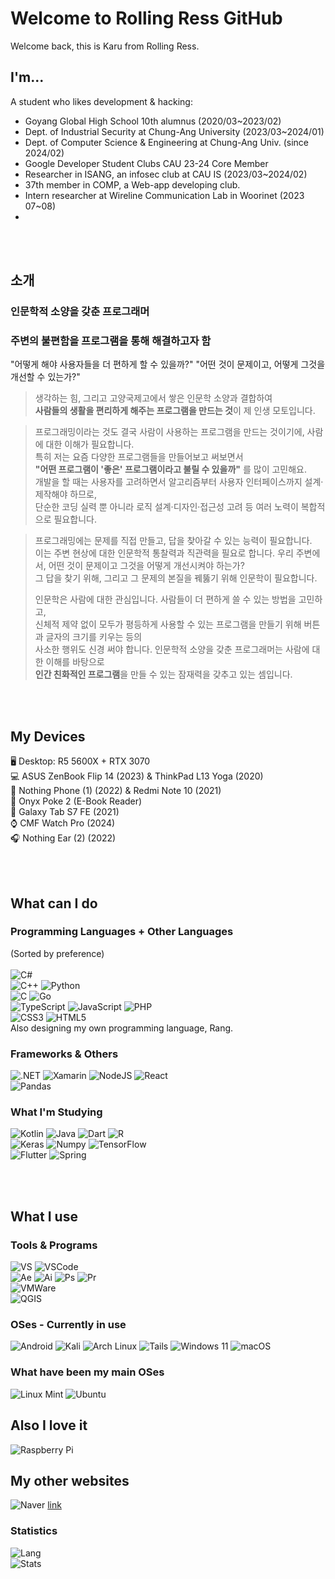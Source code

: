 # Welcome to Rolling Ress GitHub

Welcome back, this is Karu from Rolling Ress.


## I'm...

A student who likes development & hacking:
- Goyang Global High School 10th alumnus (2020/03~2023/02)
- Dept. of Industrial Security at Chung-Ang University (2023/03~2024/01)
- Dept. of Computer Science & Engineering at Chung-Ang Univ. (since 2024/02)  
- Google Developer Student Clubs CAU 23-24 Core Member
- Researcher in ISANG, an infosec club at CAU IS (2023/03~2024/02)  
- 37th member in COMP, a Web-app developing club.
- Intern researcher at Wireline Communication Lab in Woorinet (2023 07~08)
- 
<br/><br/>
## 소개

### 인문학적 소양을 갖춘 프로그래머
### 주변의 불편함을 프로그램을 통해 해결하고자 함
"어떻게 해야 사용자들을 더 편하게 할 수 있을까?"
"어떤 것이 문제이고, 어떻게 그것을 개선할 수 있는가?"

> 생각하는 힘, 그리고 고양국제고에서 쌓은 인문학 소양과 결합하여  
> **사람들의 생활을 편리하게 해주는 프로그램을 만드는 것**이 제 인생 모토입니다.

> 프로그래밍이라는 것도 결국 사람이 사용하는 프로그램을 만드는 것이기에, 사람에 대한 이해가 필요합니다.  
> 특히 저는 요즘 다양한 프로그램들을 만들어보고 써보면서  
> **"어떤 프로그램이 '좋은' 프로그램이라고 불릴 수 있을까"** 를 많이 고민해요.  
> 개발을 할 때는 사용자를 고려하면서 알고리즘부터 사용자 인터페이스까지 설계·제작해야 하므로,  
> 단순한 코딩 실력 뿐 아니라 로직 설계·디자인·접근성 고려 등 여러 노력이 복합적으로 필요합니다.

> 프로그래밍에는 문제를 직접 만들고, 답을 찾아갈 수 있는 능력이 필요합니다.  
> 이는 주변 현상에 대한 인문학적 통찰력과 직관력을 필요로 합니다. 우리 주변에서, 어떤 것이 문제이고 그것을 어떻게 개선시켜야 하는가?  
> 그 답을 찾기 위해, 그리고 그 문제의 본질을 꿰뚫기 위해 인문학이 필요합니다.  
>   
> 인문학은 사람에 대한 관심입니다. 사람들이 더 편하게 쓸 수 있는 방법을 고민하고,  
> 신체적 제약 없이 모두가 평등하게 사용할 수 있는 프로그램을 만들기 위해 버튼과 글자의 크기를 키우는 등의  
> 사소한 행위도 신경 써야 합니다. 인문학적 소양을 갖춘 프로그래머는 사람에 대한 이해를 바탕으로  
> **인간 친화적인 프로그램**을 만들 수 있는 잠재력을 갖추고 있는 셈입니다.

<br/><br/>
## My Devices

🖥️ Desktop: R5 5600X + RTX 3070  
💻 ASUS ZenBook Flip 14 (2023) & ThinkPad L13 Yoga (2020)  
📱 Nothing Phone (1) (2022) & Redmi Note 10 (2021)  
📱 Onyx Poke 2 (E-Book Reader)  
📱 Galaxy Tab S7 FE (2021)  
⌚ CMF Watch Pro (2024)  
🎧 Nothing Ear (2) (2022)  

<br/><br/>
## What can I do

### Programming Languages + Other Languages
(Sorted by preference)\
\
![C#](https://img.shields.io/badge/c%23-%23239120.svg?style=for-the-badge&logo=c-sharp&logoColor=white)\
![C++](https://img.shields.io/badge/c++-%2300599C.svg?style=for-the-badge&logo=c%2B%2B&logoColor=white)
![Python](https://img.shields.io/badge/python-3670A0?style=for-the-badge&logo=python&logoColor=ffdd54)\
![C](https://img.shields.io/badge/c-%2300599C.svg?style=for-the-badge&logo=c&logoColor=white)
![Go](https://img.shields.io/badge/go-%2300ADD8.svg?style=for-the-badge&logo=go&logoColor=white)\
![TypeScript](https://img.shields.io/badge/TypeScript-007ACC?style=for-the-badge&logo=typescript&logoColor=white)
![JavaScript](https://img.shields.io/badge/javascript-%23323330.svg?style=for-the-badge&logo=javascript&logoColor=%23F7DF1E)
![PHP](https://img.shields.io/badge/php-%23777BB4.svg?style=for-the-badge&logo=php&logoColor=white)\
![CSS3](https://img.shields.io/badge/css3-%231572B6.svg?style=for-the-badge&logo=css3&logoColor=white)
![HTML5](https://img.shields.io/badge/html5-%23E34F26.svg?style=for-the-badge&logo=html5&logoColor=white)\
Also designing my own programming language, Rang.

### Frameworks & Others
![.NET](https://img.shields.io/badge/.NET-512BD4?style=for-the-badge&logo=dotnet&logoColor=white)
![Xamarin](https://img.shields.io/badge/Xamarin-3498DB?style=for-the-badge&logo=xamarin&logoColor=white)
![NodeJS](https://img.shields.io/badge/Node.js-43853D?style=for-the-badge&logo=node.js&logoColor=white)
![React](https://img.shields.io/badge/React-20232A?style=for-the-badge&logo=react&logoColor=61DAFB)\
![Pandas](https://img.shields.io/badge/Pandas-2C2D72?style=for-the-badge&logo=pandas&logoColor=white)

### What I'm Studying
![Kotlin](https://img.shields.io/badge/Kotlin-0095D5?&style=for-the-badge&logo=kotlin&logoColor=white)
![Java](https://img.shields.io/badge/Java-ED8B00?style=for-the-badge&logo=openjdk&logoColor=white)
![Dart](https://img.shields.io/badge/Dart-0175C2?style=for-the-badge&logo=dart&logoColor=white)
![R](https://img.shields.io/badge/R-276DC3?style=for-the-badge&logo=r&logoColor=white)\
![Keras](https://img.shields.io/badge/Keras-FF0000?style=for-the-badge&logo=keras&logoColor=white)
![Numpy](https://img.shields.io/badge/Numpy-777BB4?style=for-the-badge&logo=numpy&logoColor=white)
![TensorFlow](https://img.shields.io/badge/TensorFlow-FF6F00?style=for-the-badge&logo=TensorFlow&logoColor=white)\
![Flutter](https://img.shields.io/badge/Flutter-02569B?style=for-the-badge&logo=flutter&logoColor=white)
![Spring](https://img.shields.io/badge/Spring-6DB33F?style=for-the-badge&logo=spring&logoColor=white)

<br/><br/>
## What I use
### Tools & Programs
![VS](https://img.shields.io/badge/Visual_Studio-5C2D91?style=for-the-badge&logo=visual%20studio&logoColor=white)
![VSCode](https://img.shields.io/badge/Visual_Studio_Code-0078D4?style=for-the-badge&logo=visual%20studio%20code&logoColor=white)\
![Ae](https://img.shields.io/badge/Adobe%20after%20affects-CF96FD?style=for-the-badge&logo=Adobe%20after%20effects&logoColor=393665)
![Ai](https://img.shields.io/badge/Adobe%20Illustrator-FF9A00?style=for-the-badge&logo=adobe%20illustrator&logoColor=white)
![Ps](https://img.shields.io/badge/Adobe%20Photoshop-31A8FF?style=for-the-badge&logo=Adobe%20Photoshop&logoColor=black)
![Pr](https://img.shields.io/badge/Adobe%20Premiere%20Pro-9999FF?style=for-the-badge&logo=Adobe%20Premiere%20Pro&logoColor=white)\
![VMWare](https://img.shields.io/badge/VMware-231f20?style=for-the-badge&logo=VMware&logoColor=white)\
![QGIS](https://img.shields.io/badge/qgis-3.28_firenze-93b023?&style=for-the-badge&logo=qgis&logoColor=white)

### OSes - Currently in use
![Android](https://img.shields.io/badge/Android-3DDC84?style=for-the-badge&logo=android&logoColor=white)
![Kali](https://img.shields.io/badge/Kali-268BEE?style=for-the-badge&logo=kalilinux&logoColor=white)
![Arch Linux](https://img.shields.io/badge/Arch_Linux-1793D1?style=for-the-badge&logo=arch-linux&logoColor=white)
![Tails](https://img.shields.io/badge/Tails%20-56347C?&style=for-the-badge&logo=tails&logoColor=white)
![Windows 11](https://img.shields.io/badge/Windows%2011-%230079d5.svg?style=for-the-badge&logo=Windows%2011&logoColor=white)
![macOS](https://img.shields.io/badge/mac%20os-000000?style=for-the-badge&logo=apple&logoColor=white)

### What have been my main OSes
![Linux Mint](https://img.shields.io/badge/Linux%20Mint-87CF3E?style=for-the-badge&logo=Linux%20Mint&logoColor=white)
![Ubuntu](https://img.shields.io/badge/Ubuntu-E95420?style=for-the-badge&logo=ubuntu&logoColor=white)

## Also I love it
![Raspberry Pi](https://img.shields.io/badge/-RaspberryPi-C51A4A?style=for-the-badge&logo=Raspberry-Pi)

## My other websites
![Naver](https://img.shields.io/badge/NAVER-03C75A?style=for-the-badge&logo=NAVER&logoColor=FFFFFF&theme=radical)
[link](https://blog.naver.com/rollingress)

### Statistics
![Lang](https://github-readme-stats.vercel.app/api/top-langs/?username=karu-rress)\
![Stats](https://github-readme-stats-git-masterrstaa-rickstaa.vercel.app/api?username=karu-rress&count_private=true&show_icons=true)

<!--
**karu-rress/karu-rress** is a ✨ _special_ ✨ repository because its `README.md` (this file) appears on your GitHub profile.

Here are some ideas to get you started:

- 🔭 I’m currently working on ...
- 🌱 I’m currently learning ...
- 👯 I’m looking to collaborate on ...
- 🤔 I’m looking for help with ...
- 💬 Ask me about ...
- 📫 How to reach me: ...
- 😄 Pronouns: ...
- ⚡ Fun fact: ...
-->
